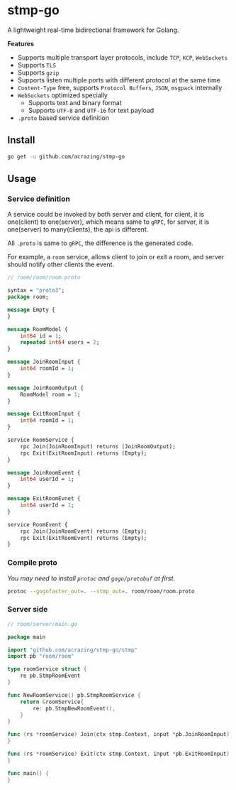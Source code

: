 # stmp-go

A lightweight real-time bidirectional framework for Golang.

**Features**

- Supports multiple transport layer protocols, include `TCP`, `KCP`, `WebSockets`
- Supports `TLS`
- Supports `gzip`
- Supports listen multiple ports with different protocol at the same time
- `Content-Type` free, supports `Protocol Buffers`, `JSON`, `msgpack` internally
- `WebSockets` optimized specially
    - Supports text and binary format
    - Supports `UTF-8` and `UTF-16` for text payload
- `.proto` based service definition

## Install

```bash
go get -u github.com/acrazing/stmp-go
```

## Usage

### Service definition

A service could be invoked by both server and client, for client, it is one(client) to one(server), which means
same to `gRPC`, for server, it is one(server) to many(clients), the api is different.

All `.proto` is same to `gRPC`, the difference is the generated code.

For example, a `room` service, allows client to join or exit a room, and server should notify other clients the event.

```proto
// room/room/room.proto

syntax = "proto3";
package room;

message Empty {
}

message RoomModel {
    int64 id = 1;
    repeated int64 users = 2;
}

message JoinRoomInput {
    int64 roomId = 1;
}

message JoinRoomOutput {
    RoomModel room = 1;
}

message ExitRoomInput {
    int64 roomId = 1;
}

service RoomService {
    rpc Join(JoinRoomInput) returns (JoinRoomOutput);
    rpc Exit(ExitRoomInput) returns (Empty);
}

message JoinRoomEvent {
    int64 userId = 1;
}

message ExitRoomEvnet {
    int64 userId = 1;
}

service RoomEvent {
    rpc Join(JoinRoomEvent) returns (Empty);
    rpc Exit(ExitRoomEvent) returns (Empty);
}
```

### Compile proto

*You may need to install `protoc` and `gogo/protobuf` at first.*

```bash
protoc --gogofaster_out=. --stmp_out=. room/room/room.proto
```

### Server side

```go
// room/server/main.go

package main

import "github.com/acrazing/stmp-go/stmp"
import pb "room/room"

type roomService struct {
    re pb.StmpRoomEvent
}

func NewRoomService() pb.StmpRoomService {
    return &roomService{
        re: pb.StmpNewRoomEvent(),
    }
}

func (rs *roomService) Join(ctx stmp.Context, input *pb.JoinRoomInput) (*pb.JoinRoomOutput, error) {
}

func (rs *roomService) Exit(ctx stmp.Context, input *pb.ExitRoomInput) (*pb.Empty, error) {
}

func main() {
}
```